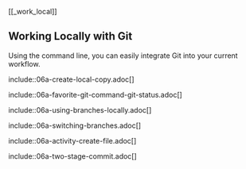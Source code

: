 [[_work_local]]
## Working Locally with Git

Using the command line, you can easily integrate Git into your current workflow.

include::06a-create-local-copy.adoc[]

include::06a-favorite-git-command-git-status.adoc[]

include::06a-using-branches-locally.adoc[]

include::06a-switching-branches.adoc[]

include::06a-activity-create-file.adoc[]

include::06a-two-stage-commit.adoc[]
